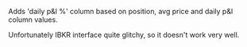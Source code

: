 Adds 'daily p&l %' column based on position, avg price and daily p&l column
values.

Unfortunately IBKR interface quite glitchy, so it doesn't work very well.
